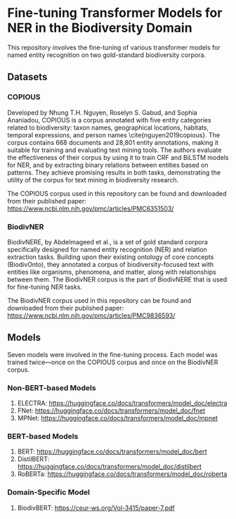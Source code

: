 # Fine-tuning Transformer Models for NER in the Biodiversity Domain

This repository involves the fine-tuning of various transformer models for named entity recognition on two gold-standard biodiversity corpora.

## Datasets

### COPIOUS
Developed by Nhung T.H. Nguyen, Roselyn S. Gabud, and Sophia Ananiadou, COPIOUS is a corpus annotated with five entity categories related to biodiversity: taxon names, geographical locations, habitats, temporal expressions, and person names \cite{nguyen2019copious}. The corpus contains 668 documents and 28,801 entity annotations, making it suitable for training and evaluating text mining tools.
The authors evaluate the effectiveness of their corpus by using it to train CRF and BiLSTM models for NER, and by extracting binary relations between entities based on patterns.
They achieve promising results in both tasks, demonstrating the utility of the corpus for text mining in biodiversity research.

The COPIOUS corpus used in this repository can be found and downloaded from their published paper: https://www.ncbi.nlm.nih.gov/pmc/articles/PMC6351503/

### BiodivNER
BiodivNERE, by Abdelmageed et al., is a set of gold standard corpora specifically designed for named entity recognition (NER) and relation extraction tasks. Building upon their existing ontology of core concepts (BiodivOnto), they annotated a corpus of biodiversity-focused text with entities like organisms, phenomena, and matter, along with relationships between them. The BiodivNER corpus is the part of BiodivNERE that is used for fine-tuning NER tasks.

The BiodivNER corpus used in this repository can be found and downloaded from their published paper: https://www.ncbi.nlm.nih.gov/pmc/articles/PMC9836593/

## Models
Seven models were involved in the fine-tuning process. Each model was trained twice—once on the COPIOUS corpus and once on the BiodivNER corpus.

### Non-BERT-based Models
1. ELECTRA: https://huggingface.co/docs/transformers/model_doc/electra
2. FNet: https://huggingface.co/docs/transformers/model_doc/fnet
3. MPNet: https://huggingface.co/docs/transformers/model_doc/mpnet

### BERT-based Models
1. BERT: https://huggingface.co/docs/transformers/model_doc/bert
2. DistilBERT: https://huggingface.co/docs/transformers/model_doc/distilbert
3. RoBERTa: https://huggingface.co/docs/transformers/model_doc/roberta

### Domain-Specific Model
1. BiodivBERT: https://ceur-ws.org/Vol-3415/paper-7.pdf
